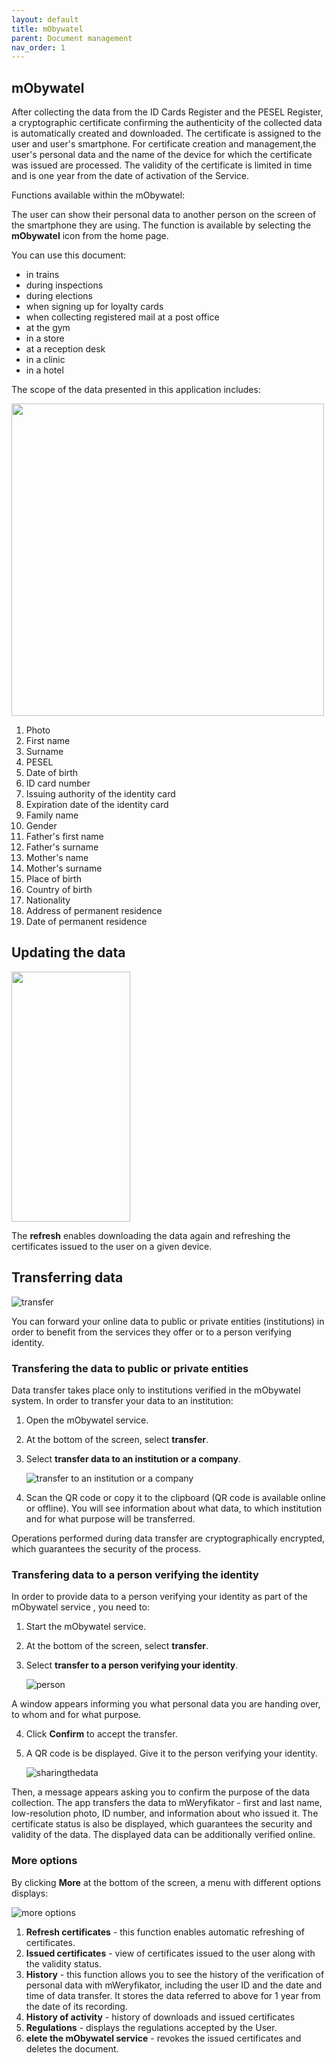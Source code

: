 ```yaml
---
layout: default
title: mObywatel
parent: Document management
nav_order: 1
---
```



## mObywatel

After collecting the data from the ID Cards Register and the PESEL Register, a cryptographic certificate confirming the authenticity of the collected data is automatically created and downloaded.
The certificate is assigned to the user and user's smartphone.
For certificate creation and management,the user's personal data and the name of the device for which the certificate was issued are processed. The validity of the certificate is limited in time and is one year from the date of activation of the Service. 



Functions available within the mObywatel:

The user can show their personal data to another person on the screen of the smartphone they are using. The function is available by selecting the **mObywatel** icon from the home page.

You can use this document:

- in trains
- during inspections
- during elections
- when signing up for loyalty cards
- when collecting registered mail at a post office
- at the gym
- in a store
- at a reception desk
- in a clinic
- in a hotel


The scope of the data presented in this application includes:

   <img src="../../assets/images/dowodcaly.png" width="500"> 

1. Photo
2. First name
3. Surname
4. PESEL
5. Date of birth
6. ID card number
7. Issuing authority of the identity card
8. Expiration date of the identity card
9. Family name
10. Gender
11. Father's first name
12. Father's surname
13. Mother's name
14. Mother's surname 
15. Place of birth
16. Country of birth
17. Nationality
18. Address of permanent residence
19. Date of permanent residence

## Updating the data

<img src="../../assets/images/refresh.jpeg" width="190" height="400"> 

The **refresh** enables downloading the data again and refreshing the certificates issued to the user on a given device. 

## Transferring data 

![transfer](../../assets/images/transfer.png)

You can forward your online data to public or private entities (institutions) in order to benefit from the services they offer or to a person verifying identity. 

### Transfering the data to public or private entities

Data transfer takes place only to institutions verified in the mObywatel system.
In order to transfer your data to an institution:
1. Open the mObywatel service.
2. At the bottom of the screen, select **transfer**.
3. Select **transfer data to an institution or a company**.
   
   ![transfer to an institution or a company](../../assets/images/transfer2.png)

4. Scan the QR code or copy it to the clipboard (QR code is available online or offline). You will see information about what data, to which institution and for what purpose will be transferred. 

Operations performed during data transfer are cryptographically encrypted, which guarantees the security of the process. 

### Transfering data to a person verifying the identity

In order to provide data to a person verifying your identity as part of the mObywatel service , you need to:
1. Start the mObywatel service.
2. At the bottom of the screen, select **transfer**.
3. Select **transfer to a person verifying your identity**.

    ![person](../../assets/images/osoba.png)

 A window appears informing you what personal data you are handing over, to whom and for what purpose.

4. Click **Confirm** to accept the transfer.
5. A QR code is be displayed. Give it to the person verifying your identity.

    ![sharingthedata](../../assets/images/sharedata.png)

Then, a message appears asking you to confirm the purpose of the data collection.
The app transfers the data to mWeryfikator - first and last name, low-resolution photo, ID number, and information about who issued it. The certificate status is also be displayed, which guarantees the security and validity of the data. The displayed data can be additionally verified online. 

### More options

By clicking **More** at the bottom of the screen, a menu with different options displays:

![more options](../../assets/images/more.png)

1. **Refresh certificates** - this function enables automatic refreshing of certificates.
2. **Issued certificates** - view of certificates issued to the user along with the validity status.
3. **History** - this function allows you to see the history of the verification of personal data with mWeryfikator, including the user ID and the date and time of data transfer. It stores the data referred to above for 1 year from the date of its recording.
4. **History of activity** - history of downloads and issued certificates
5. **Regulations** - displays the regulations accepted by the User.
6. **elete the mObywatel service** - revokes the issued certificates and deletes the document. 